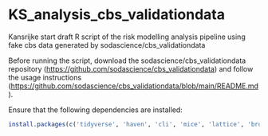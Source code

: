 # KS_analysis_cbs_validationdata
Kansrijke start draft R script of the risk modelling analysis pipeline using fake cbs data generated by sodascience/cbs_validationdata

Before running the script, download the sodascience/cbs_validationdata repository (https://github.com/sodascience/cbs_validationdata) and follow the usage instructions (https://github.com/sodascience/cbs_validationdata/blob/main/README.md).

Ensure that the following dependencies are installed: 

```r
install.packages(c('tidyverse', 'haven', 'cli', 'mice', 'lattice', 'broom', 'pROC', 'caret', 'stringr'), repos = 'https://cloud.r-project.org', dependencies = TRUE)
```

